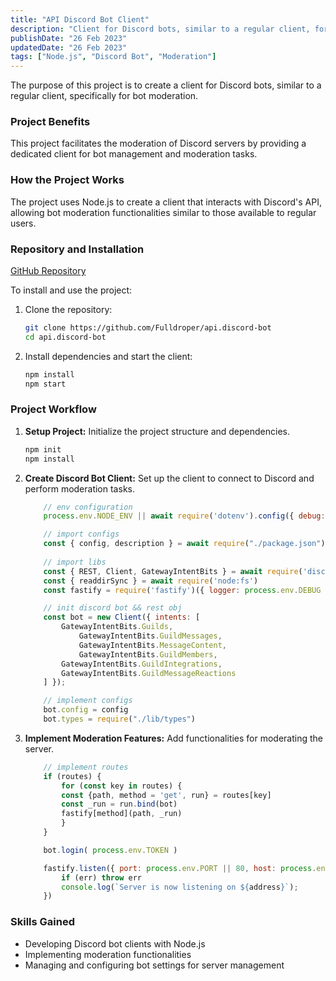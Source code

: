 ```yaml
---
title: "API Discord Bot Client"
description: "Client for Discord bots, similar to a regular client, for bot moderation"
publishDate: "26 Feb 2023"
updatedDate: "26 Feb 2023"
tags: ["Node.js", "Discord Bot", "Moderation"]
---
```

The purpose of this project is to create a client for Discord bots, similar to a regular client, specifically for bot moderation.

### Project Benefits
This project facilitates the moderation of Discord servers by providing a dedicated client for bot management and moderation tasks.

### How the Project Works
The project uses Node.js to create a client that interacts with Discord's API, allowing bot moderation functionalities similar to those available to regular users.

### Repository and Installation
[GitHub Repository](https://github.com/Fulldroper/api.discord-bot)

To install and use the project:

1. Clone the repository:
    ```bash
    git clone https://github.com/Fulldroper/api.discord-bot
    cd api.discord-bot
    ```

2. Install dependencies and start the client:
    ```bash
    npm install
    npm start
    ```

### Project Workflow
1. **Setup Project:** Initialize the project structure and dependencies.
    ```bash
    npm init
    npm install
    ```

2. **Create Discord Bot Client:** Set up the client to connect to Discord and perform moderation tasks.
    ```javascript
        // env configuration
        process.env.NODE_ENV || await require('dotenv').config({ debug: false })

        // import configs
        const { config, description } = await require("./package.json")
        
        // import libs
        const { REST, Client, GatewayIntentBits } = await require('discord.js');
        const { readdirSync } = await require('node:fs')
        const fastify = require('fastify')({ logger: process.env.DEBUG || false })

        // init discord bot && rest obj
        const bot = new Client({ intents: [
            GatewayIntentBits.Guilds,
                GatewayIntentBits.GuildMessages,
                GatewayIntentBits.MessageContent,
                GatewayIntentBits.GuildMembers,
            GatewayIntentBits.GuildIntegrations,
            GatewayIntentBits.GuildMessageReactions
        ] });

        // implement configs
        bot.config = config
        bot.types = require("./lib/types")
    ```

3. **Implement Moderation Features:** Add functionalities for moderating the server.
    ```javascript
        // implement routes
        if (routes) {
            for (const key in routes) {
            const {path, method = 'get', run} = routes[key]
            const _run = run.bind(bot)
            fastify[method](path, _run)
            }
        }

        bot.login( process.env.TOKEN )

        fastify.listen({ port: process.env.PORT || 80, host: process.env.HOST || '0.0.0.0' }, (err, address) => {
            if (err) throw err
            console.log(`Server is now listening on ${address}`);
        })
    ```

### Skills Gained
- Developing Discord bot clients with Node.js
- Implementing moderation functionalities
- Managing and configuring bot settings for server management
